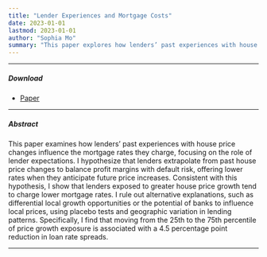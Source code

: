 ```yaml
---
title: "Lender Experiences and Mortgage Costs"
date: 2023-01-01
lastmod: 2023-01-01
author: "Sophia Mo"
summary: "This paper explores how lenders’ past experiences with house price changes impact the mortgage rates they set, driven by their expectations of future price trends."
---
```


---
##### Download

+ [Paper](lender_expectation.pdf)

---

##### Abstract

 This paper examines how lenders’ past experiences with house price changes influence the mortgage rates they charge, focusing on the role of lender expectations. I hypothesize that lenders extrapolate from past house price changes to balance profit margins with default risk, offering lower rates when they anticipate future price increases. Consistent with this hypothesis, I show that lenders exposed to greater house price growth tend to charge lower mortgage rates. I rule out alternative explanations, such as differential local growth opportunities or the potential of banks to influence local prices, using placebo tests and geographic variation in lending patterns. Specifically, I find that moving from the 25th to the 75th percentile of price growth exposure is associated with a 4.5 percentage point reduction in loan rate spreads.

---
